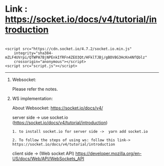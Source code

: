 # Link : https://socket.io/docs/v4/tutorial/introduction

# <!-- socket io -->
    <script src="https://cdn.socket.io/4.7.2/socket.io.min.js"
        integrity="sha384-mZLF4UVrpi/QTWPA7BjNPEnkIfRFn4ZEO3Qt/HFklTJBj/gBOV8G3HcKn4NfQblz"
        crossorigin="anonymous"></script>
    <script src="script.js"></script>
---------------------------------------------------------------------------

1. Websocket:

    Please refer the notes.

2. WS implementation:

    About Websocket: https://socket.io/docs/v4/

    server side -> use socket.io (https://socket.io/docs/v4/tutorial/introduction)

       1. to install socket.io for server side ->  yarn add socket.io

       2. To follow the steps of using ws: follow this link-> https://socket.io/docs/v4/tutorial/introduction

    client side -> (Web socket API) https://developer.mozilla.org/en-US/docs/Web/API/WebSockets_API

    